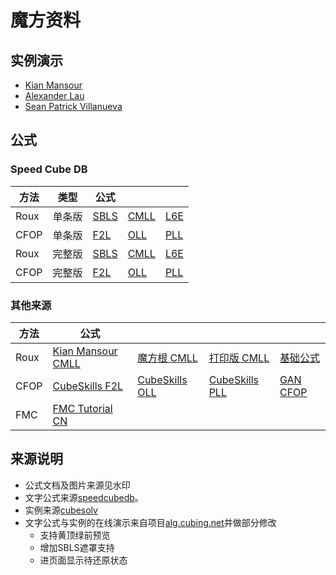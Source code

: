 # 魔方资料

## 实例演示

- [Kian Mansour](KianMansourExample.html)  
- [Alexander Lau](AlexanderLauExample.html)  
- [Sean Patrick Villanueva](SeanPatrickVillanuevaExample.html)  

## 公式

### Speed Cube DB

|方法|类型|公式|||
|------|------|--------|--------|--------|
Roux|单条版|[SBLS](SBLS.html)|[CMLL](CMLL.html)|[L6E](L6E.html)  
CFOP|单条版|[F2L](F2L.html)|[OLL](OLL.html)|[PLL](PLL.html)
Roux|完整版|[SBLS](SBLSFull.html)|[CMLL](CMLLFull.html)| [L6E](L6EFull.html)
CFOP|完整版|[F2L](F2LFull.html)|[OLL](OLLFull.html)|[PLL](PLLFull.html)

### 其他来源

|方法|公式||||
|-|-|-|-|-|
Roux|[Kian Mansour CMLL](KianMansourCMLL.html)|[魔方根 CMLL](CubeRootCMLL.html)|[打印版 CMLL](CMLLPrint.html)|[基础公式](RouxBase.html)
CFOP|[CubeSkills F2L](/doc/f2l-algorithms-different-slot-positions.pdf)|[CubeSkills OLL](/doc/oll-algorithms.pdf)|[CubeSkills PLL](/doc/pll-algorithms.pdf)|[GAN CFOP](GANCFOP.html)
FMC| [ FMC Tutorial CN](/doc/fmccn.pdf)

## 来源说明

- 公式文档及图片来源见水印
- 文字公式来源[speedcubedb](http://www.speedcubedb.com)。  
- 实例来源[cubesolv](http://cubesolv.es/)  
- 文字公式与实例的在线演示来自项目[alg.cubing.net](https://github.com/cubing/alg.cubing.net)并做部分修改
    - 支持黄顶绿前预览
    - 增加SBLS遮罩支持
    - 进页面显示待还原状态

